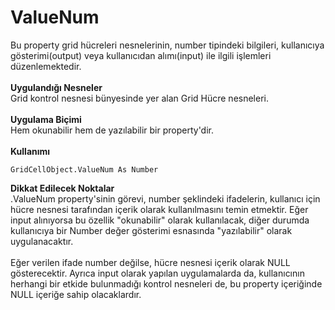 # ValueNum

Bu property grid hücreleri nesnelerinin, number tipindeki bilgileri, kullanıcıya gösterimi(output) veya kullanıcıdan alımı(input) ile ilgili işlemleri düzenlemektedir.\
\
**Uygulandığı Nesneler**\
Grid kontrol nesnesi bünyesinde yer alan Grid Hücre nesneleri.\
\
**Uygulama Biçimi**\
Hem okunabilir hem de yazılabilir bir property'dir.\
\
**Kullanımı**

```
GridCellObject.ValueNum As Number
```

**Dikkat Edilecek Noktalar**\
.ValueNum property'sinin görevi, number şeklindeki ifadelerin, kullanıcı için hücre nesnesi tarafından içerik olarak kullanılmasını temin etmektir. Eğer input alınıyorsa bu özellik "okunabilir" olarak kullanılacak, diğer durumda kullanıcıya bir Number değer gösterimi esnasında "yazılabilir" olarak uygulanacaktır.\
\
Eğer verilen ifade number değilse, hücre nesnesi içerik olarak NULL gösterecektir. Ayrıca input olarak yapılan uygulamalarda da, kullanıcının herhangi bir etkide bulunmadığı kontrol nesneleri de, bu property içeriğinde NULL içeriğe sahip olacaklardır.
